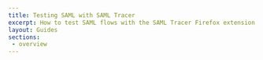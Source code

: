 ```yaml
---
title: Testing SAML with SAML Tracer
excerpt: How to test SAML flows with the SAML Tracer Firefox extension
layout: Guides
sections:
 - overview
---
```

